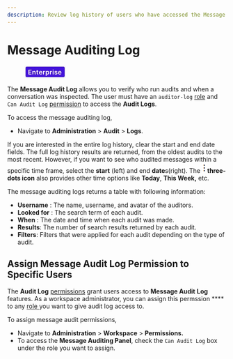```yaml
---
description: Review log history of users who have accessed the Message Auditing Panel.
---
```


# Message Auditing Log

<figure><img src="../.gitbook/assets/2021-06-10_22-31-38 (3) (3) (3) (3) (3) (3) (3) (3) (3) (2) (3) (1) (1) (1) (1) (2) (1) (1) (26).jpg" alt=""><figcaption></figcaption></figure>

The **Message Audit Log** allows you to verify who run audits and when a conversation was inspected. The user must have an `auditor-log` [role](../setup-and-configure/roles-in-rocket.chat.md) and `Can Audit Log` [permission](workspace-administration/permissions.md) to access the **Audit Logs**.

To access the message auditing log,&#x20;

* Navigate to **Administration** > **Audit** > **Logs**.

If you are interested in the entire log history, clear the start and end date fields. The full log history results are  returned, from the oldest audits to the most recent. However, if you want to see who audited messages within a specific time frame, select the **start** (left) and end **date**s(right). The ![](<../.gitbook/assets/three-dot-icon (1).png>)**three-dots icon** also provides other time options like **Today**, **This Week,** etc.

The message auditing logs returns a table with following information:

* **Username** : The name, username, and avatar of the auditors.
* **Looked for** : The search term of each audit.
* **When** : The date and time when each audit was made.
* **Results**: The number of search results returned by each audit.
* **Filters**: Filters that were applied for each audit depending on the type of audit.

## Assign Message Audit Log Permission to Specific Users

The **Audit Log** [permissions](workspace-administration/permissions.md) grant users access to **Message Audit** **Log** features. As a workspace administrator, you can assign this permssion **** to any [role ](workspace-administration/permissions.md#roles)you want to give audit log access to.

To assign message audit permissions,

* Navigate to **Administration** > **Workspace** > **Permissions.**
* To access the **Message Auditing Panel**, check the `Can Audit Log` box under the role you want to assign.
